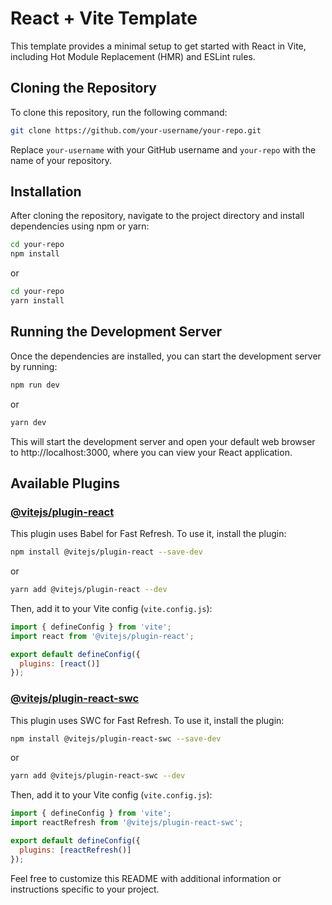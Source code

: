 # React + Vite Template

This template provides a minimal setup to get started with React in Vite, including Hot Module Replacement (HMR) and ESLint rules.

## Cloning the Repository

To clone this repository, run the following command:

```bash
git clone https://github.com/your-username/your-repo.git
```

Replace `your-username` with your GitHub username and `your-repo` with the name of your repository.

## Installation

After cloning the repository, navigate to the project directory and install dependencies using npm or yarn:

```bash
cd your-repo
npm install
```

or

```bash
cd your-repo
yarn install
```

## Running the Development Server

Once the dependencies are installed, you can start the development server by running:

```bash
npm run dev
```

or

```bash
yarn dev
```

This will start the development server and open your default web browser to http://localhost:3000, where you can view your React application.

## Available Plugins

### [@vitejs/plugin-react](https://github.com/vitejs/vite-plugin-react)

This plugin uses Babel for Fast Refresh. To use it, install the plugin:

```bash
npm install @vitejs/plugin-react --save-dev
```

or

```bash
yarn add @vitejs/plugin-react --dev
```

Then, add it to your Vite config (`vite.config.js`):

```javascript
import { defineConfig } from 'vite';
import react from '@vitejs/plugin-react';

export default defineConfig({
  plugins: [react()]
});
```

### [@vitejs/plugin-react-swc](https://github.com/vitejs/vite-plugin-react-swc)

This plugin uses SWC for Fast Refresh. To use it, install the plugin:

```bash
npm install @vitejs/plugin-react-swc --save-dev
```

or

```bash
yarn add @vitejs/plugin-react-swc --dev
```

Then, add it to your Vite config (`vite.config.js`):

```javascript
import { defineConfig } from 'vite';
import reactRefresh from '@vitejs/plugin-react-swc';

export default defineConfig({
  plugins: [reactRefresh()]
});
```

Feel free to customize this README with additional information or instructions specific to your project.

